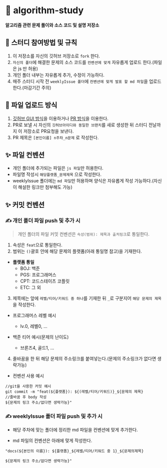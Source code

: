 # 🚀 algorithm-study
**알고리즘 관련 문제 풀이와 소스 코드 및 설명 저장소**

## 📌 스터디 참여방법 및 규칙

1. 이 저장소를 자신의 깃허브 저장소로 `fork` 한다.
2. `자신의 폴더`에 해결한 문제의 소스 코드를 `컨벤션에 맞게` 자유롭게 업로드 한다.(파일은 js 만 허용) 
3. 개인 폴더 내부는 자유롭게 추가, 수정이 가능하다.
4. 매주 스터디 시작 전 `weeklyIssue 폴더`에 `컨벤션에 맞게 발표 할 md 파일`을 업로드 한다.(마감기간 주의)

## 📌 파일 업로드 방식

1. [깃허브 GUI 방식](https://github.com/nincoding/algorithm-study/blob/main/docs/GUI%20%EB%B0%A9%EC%8B%9D%20%ED%8C%8C%EC%9D%BC%20%EC%97%85%EB%A1%9C%EB%93%9C.md)을 이용하거나 [PR 방식](https://github.com/nincoding/algorithm-study/blob/main/docs/PR%20%EB%B0%A9%EC%8B%9D%20%ED%8C%8C%EC%9D%BC%20%EC%97%85%EB%A1%9C%EB%93%9C.md)을 이용한다.
2. PR로 보낼 시 자신의  `깃허브아이디와 동일한 브랜치`를 새로 생성한 뒤 스터디 전날까지 이 저장소로 PR요청을 보낸다.
3. PR 제목은 `[본인이름] n주차_n문제` 로 작성한다.

## ✨ 파일 컨벤션 

- 개인 폴더에 추가되는 파일은 `js 파일`만 허용한다.
- 파일명 작성시 `해당플랫폼_문제제목` 으로 작성한다.
- weeklyIssue 폴더에는 `md 파일`만 허용하며 양식은 자유롭게 작성 가능하다.(자신이 해설한 링크만 첨부해도 가능)

## ✨ 커밋 컨벤션

### ✍ 개인 폴더 파일 push 및 추가 시

> 개인 폴더의 파일 커밋 컨벤션은 `속성(범위): 제목과 출처링크`로 통일한다.

1. 속성은 `feat`으로 통일한다.
2. 범위는 `()`괄호 안에 해당 문제의 플랫폼(아래 통일명 참고)을 기재한다.

- **플랫폼 통일**
  - BOJ: 백준
  - PGS: 프로그래머스
  - CPT: 코드스테이츠 코플릿
  - ETC: 그 외

3. 제목에는 앞에 `레벨/티어/키워드 중 하나`를 기재한 뒤 `_`로 구분지어 `해당 문제의 제목`을 작성한다.

- 프로그래머스 레벨 예시
  - lv.0, 레벨0, ...

- 백준 티어 예시(문제의 난이도)
  - 브론즈4, 골드1, ...

4. 줄바꿈을 한 뒤 해당 문제의 주소링크를 붙여넣는다.(문제의 주소링크가 없다면 생략가능)

- 컨벤션 사용 예시

```
//git을 사용한 커밋 예시
git commit -m "feat(${플랫폼}): ${(레벨/티어/키워드)}_${문제의 제목}
//줄바꿈 후 body 작성
${문제의 링크 주소/없다면 생략가능}"

```

### ✍ weeklyIssue 폴더 파일 push 및 추가 시

- 해당 주차에 맞는 폴더에 정리한 md 파일을 컨벤션에 맞게 추가한다.

- md 파일의 컨벤션은 아래에 맞게 작성한다.

```
"docs(${본인의 이름}): ${플랫폼}_${레벨/티어/키워드 중 1}_${문제의제목}

${문제의 링크 주소/없다면 생략가능}"
```

